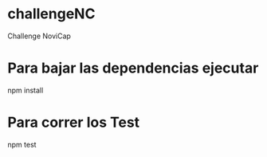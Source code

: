 # challengeNC

Challenge NoviCap

# Para bajar las dependencias ejecutar

npm install

# Para correr los Test

npm test
